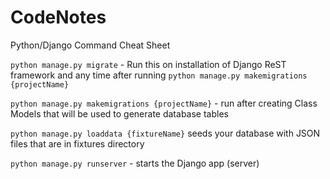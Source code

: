 # CodeNotes

Python/Django Command Cheat Sheet

`python manage.py migrate` - Run this on installation of Django ReST framework and any time after running `python manage.py makemigrations {projectName}`

`python manage.py makemigrations {projectName}` - run after creating Class Models that will be used to generate database tables

`python manage.py loaddata {fixtureName}` seeds your database with JSON files that are in fixtures directory

`python manage.py runserver` - starts the Django app (server)
